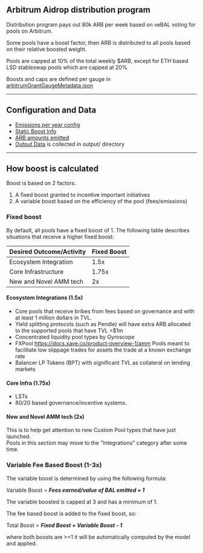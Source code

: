## Arbitrum Aidrop distribution program

Distribution program pays out 80k ARB per week based on veBAL voting for pools on Arbitrum.

Some pools have a boost factor, then ARB is distributed to all pools based on their relative boosted weight.

Pools are capped at 10% of the total weekly $ARB, except for ETH based LSD stableswap pools which are capped at 20%

Boosts and caps are defined per gauge in [arbitrumGrantGaugeMetadata.json](https://github.com/BalancerMaxis/data_automation/blob/main/data/arbitrumGrantGuageMetadata.json)

---

## Configuration and Data
- [Emissions per year config](https://github.com/BalancerMaxis/data_automation/blob/main/notebooks/airdrop_arb_distribution/emissions_per_year.py)
- [Static Boost Info](https://github.com/BalancerMaxis/data_automation/blob/main/notebooks/airdrop_arb_distribution/static_boosts.py)
- [ARB amounts emitted](https://github.com/BalancerMaxis/data_automation/blob/main/notebooks/airdrop_arb_distribution/constants.py#L58)
- [Output Data](https://github.com/BalancerMaxis/data_automation/tree/main/notebooks/airdrop_arb_distribution/output) is collected in output/ directory

---

## How boost is calculated

Boost is based on 2 factors.

1. A fixed boost granted to incentive important initiatives
2. A variable boost based on the efficiency of the pool (fees/emissions)

### Fixed boost
By default, all pools have a fixed boost of 1.  The following table describes situations that receive a higher fixed boost:

| Desired Outcome/Activity | Fixed Boost |
|--------------------------|-------------|
| Ecosystem Integration    | 1.5x        |
| Core Infrastructure      | 1.75x       |
| New and Novel AMM tech   | 2x          |

#### Ecosystem Integrations (1.5x)
- Core pools that receive bribes from fees based on governance and with at least 1 million dollars in TVL.
- Yield splitting protocols (such as Pendle) will have extra ARB allocated to the supported pools that have TVL >$1m
- Concentrated liquidity pool types by Gyroscope 
- FXPool https://docs.xave.co/product-overview-1/amm Pools meant to facilitate low slippage trades for assets the trade at a known exchange rate
- Balancer LP Tokens (BPT) with significant TVL as collateral on lending markets 

#### Core Infra (1.75x)
- LSTs
- 80/20 based governance/incentive systems.

#### New and Novel AMM tech (2x)
This is to help get attention to new Custom Pool types that have just launched.  
Pools in this section may move to the "Integrations" category after some time.

### Variable Fee Based Boost (1-3x)
The variable boost is determined by using the following formula:

Variable Boost = **_Fees earned/value of BAL emitted + 1_**

The variable boosted is capped at 3 and has a minimum of 1.

The fee based boost is added to the fixed boost, so:

Total Boost = **_Fixed Boost + Variable Boost - 1_** 

where both boosts are >=1 it will be automatically computed by the model and applied. 